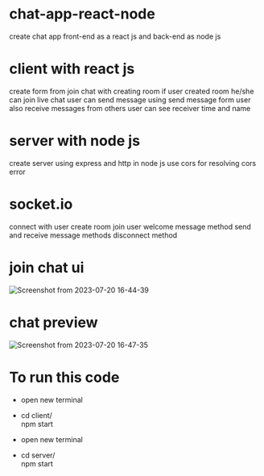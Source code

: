 # chat-app-react-node
create chat app front-end as a react js and back-end as node js


# client with react js
create form from join chat with creating room
if user created room he/she can join live chat
user can send message using send message form
user also receive messages from others
user can see receiver time and name

#  server with node js
create server using express and http in node js
use cors for resolving cors error

# socket.io
connect with user
create room
join user welcome message method
send and receive message methods
disconnect method

# join chat ui
![Screenshot from 2023-07-20 16-44-39](https://github.com/mjdetroja10/chat-app-react-node/assets/113713786/d2364e9d-8c95-4c35-896a-a22377667d56)

# chat preview 
![Screenshot from 2023-07-20 16-47-35](https://github.com/mjdetroja10/chat-app-react-node/assets/113713786/e6a8d24c-7315-4b5b-a8b8-2447da3a36c4)

# To run this code 
- open new terminal

- cd client/ <br>
npm start

- open new terminal

- cd server/ <br>
npm start
